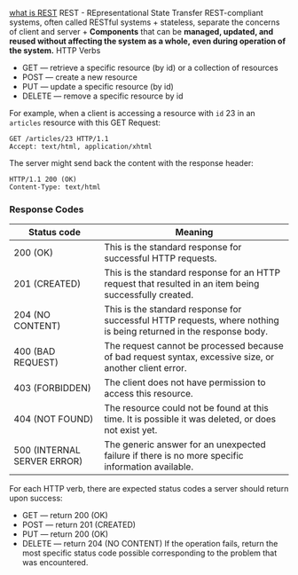 [what is REST](https://www.codecademy.com/article/what-is-rest)
REST - REpresentational State Transfer
	REST-compliant systems, often called RESTful systems
	+ stateless, separate the concerns of client and server
	+ **Components** that can be **managed, updated, and reused without affecting the system as a whole,** **even during operation of the system.**
HTTP Verbs
- GET — retrieve a specific resource (by id) or a collection of resources
- POST — create a new resource
- PUT — update a specific resource (by id)
- DELETE — remove a specific resource by id

For example, when a client is accessing a resource with `id` 23 in an `articles` resource with this GET Request:

```
GET /articles/23 HTTP/1.1
Accept: text/html, application/xhtml
```

The server might send back the content with the response header:

```
HTTP/1.1 200 (OK)
Content-Type: text/html
```

### Response Codes
|Status code|Meaning|
|---|---|
|200 (OK)|This is the standard response for successful HTTP requests.|
|201 (CREATED)|This is the standard response for an HTTP request that resulted in an item being successfully created.|
|204 (NO CONTENT)|This is the standard response for successful HTTP requests, where nothing is being returned in the response body.|
|400 (BAD REQUEST)|The request cannot be processed because of bad request syntax, excessive size, or another client error.|
|403 (FORBIDDEN)|The client does not have permission to access this resource.|
|404 (NOT FOUND)|The resource could not be found at this time. It is possible it was deleted, or does not exist yet.|
|500 (INTERNAL SERVER ERROR)|The generic answer for an unexpected failure if there is no more specific information available.|

For each HTTP verb, there are expected status codes a server should return upon success:
- GET — return 200 (OK)
- POST — return 201 (CREATED)
- PUT — return 200 (OK)
- DELETE — return 204 (NO CONTENT) If the operation fails, return the most specific status code possible corresponding to the problem that was encountered.
